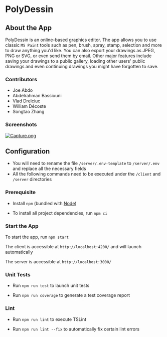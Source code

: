 # PolyDessin

## About the App

PolyDessin is an online-based graphics editor. The app allows you to use classic `MS Paint` tools such as pen, brush, spray, stamp, selection and more to draw anything you'd like. You can also export your drawings as JPEG, PNG or SVG, or even send them by email. Other major features include saving your drawings to a public gallery, loading other users' public drawings and even continuing drawings you might have forgotten to save.

### Contributors
- Joe Abdo
- Abdelrahman Bassiouni
- Vlad Drelciuc
- William Décoste
- Songtao Zhang

### Screenshots

[![Capture.png](https://i.postimg.cc/Cx4fVTJp/Capture.png)](https://postimg.cc/BjXvxzdm)

## Configuration

- You will need to rename the file `/server/.env-template` to `/server/.env` and replace all the necessary fields
- All the following commands need to be executed under the `/client` and `/server` directories

### Prerequisite

- Install `npm` (bundled with [Node](https://nodejs.org/en/download/))

- To install all project dependencies, run `npm ci`

### Start the App

To start the app, run `npm start`

The client is accessible at `http://localhost:4200/` and will launch automatically

The server is accessible at `http://localhost:3000/`

### Unit Tests

- Run `npm run test` to launch unit tests

- Run `npm run coverage` to generate a test coverage report

### Lint

- Run `npm run lint` to execute TSLint

- Run `npm run lint --fix` to automatically fix certain lint errors
